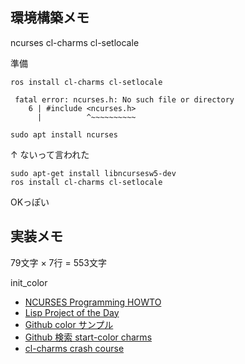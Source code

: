 
## 環境構築メモ

ncurses
cl-charms
cl-setlocale

準備

```
ros install cl-charms cl-setlocale

 fatal error: ncurses.h: No such file or directory
    6 | #include <ncurses.h>
      |          ^~~~~~~~~~~
```

```
sudo apt install ncurses
```
↑ ないって言われた

```
sudo apt-get install libncursesw5-dev
ros install cl-charms cl-setlocale
```

OKっぽい

## 実装メモ

79文字 × 7行 = 553文字

init_color

* [NCURSES Programming HOWTO](https://tldp.org/HOWTO/NCURSES-Programming-HOWTO/index.html)
* [Lisp Project of the Day](https://40ants.com/lisp-project-of-the-day/2020/05/0059-cl-ncurses.html)
* [Github color サンプル](https://github.com/nickhuber327/Programming/blob/fd991483a9b34729d27f86516bd704e579e072a9/Clisp/charms/clim-charms.lisp)
* [Github 検索 start-color charms](https://github.com/search?l=Common+Lisp&q=start-color+charms&type=Code)
* [cl-charms crash course](https://turtleware.eu/posts/cl-charms-crash-course.html)

